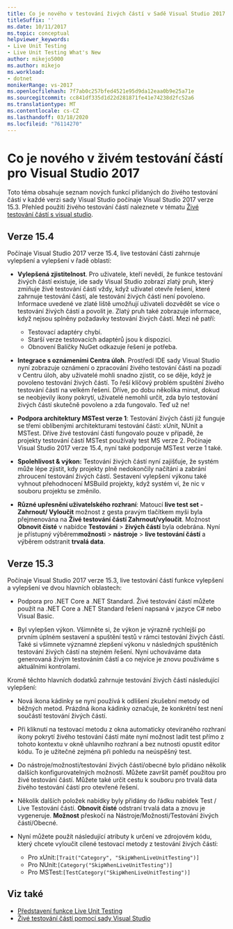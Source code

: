 ```yaml
---
title: Co je nového v testování živých částí v Sadě Visual Studio 2017
titleSuffix: ''
ms.date: 10/11/2017
ms.topic: conceptual
helpviewer_keywords:
- Live Unit Testing
- Live Unit Testing What's New
author: mikejo5000
ms.author: mikejo
ms.workload:
- dotnet
monikerRange: vs-2017
ms.openlocfilehash: 7f7ab0c257bfed4521e95d9da12eaa0b9e25a71e
ms.sourcegitcommit: cc841df335d1d22d281871fe41e74238d2fc52a6
ms.translationtype: MT
ms.contentlocale: cs-CZ
ms.lasthandoff: 03/18/2020
ms.locfileid: "76114270"
---
```

# <a name="whats-new-in-live-unit-testing-for-visual-studio-2017"></a>Co je nového v živém testování částí pro Visual Studio 2017

Toto téma obsahuje seznam nových funkcí přidaných do živého testování částí v každé verzi sady Visual Studio počínaje Visual Studio 2017 verze 15.3. Přehled použití živého testování částí naleznete v tématu [Živé testování částí s visual studio](live-unit-testing.md).

## <a name="version-154"></a>Verze 15.4

Počínaje Visual Studio 2017 verze 15.4, live testování částí zahrnuje vylepšení a vylepšení v řadě oblastí:

- **Vylepšená zjistitelnost**. Pro uživatele, kteří nevědí, že funkce testování živých částí existuje, ide sady Visual Studio zobrazí zlatý pruh, který zmiňuje živé testování částí vždy, když uživatel otevře řešení, které zahrnuje testování částí, ale testování živých částí není povoleno. Informace uvedené ve zlaté liště umožňují uživateli dozvědět se více o testování živých částí a povolit je. Zlatý pruh také zobrazuje informace, když nejsou splněny požadavky testování živých částí. Mezi ně patří:

  - Testovací adaptéry chybí.
  - Starší verze testovacích adaptérů jsou k dispozici.
  - Obnovení Balíčky NuGet odkazuje řešení je potřeba.

- **Integrace s oznámeními Centra úloh**. Prostředí IDE sady Visual Studio nyní zobrazuje oznámení o zpracování živého testování částí na pozadí v Centru úloh, aby uživatelé mohli snadno zjistit, co se děje, když je povoleno testování živých částí. To řeší klíčový problém spuštění živého testování částí na velkém řešení. Dříve, po dobu několika minut, dokud se neobjevily ikony pokrytí, uživatelé nemohli určit, zda bylo testování živých částí skutečně povoleno a zda fungovalo. Teď už ne!

- **Podpora architektury MSTest verze 1**: Testování živých částí již funguje se třemi oblíbenými architekturami testování částí: xUnit, NUnit a MSTest. Dříve živé testování částí fungovalo pouze v případě, že projekty testování částí MSTest používaly test MS verze 2. Počínaje Visual Studio 2017 verze 15.4, nyní také podporuje MSTest verze 1 také.

- **Spolehlivost & výkon:** Testování živých částí nyní zajišťuje, že systém může lépe zjistit, kdy projekty plně nedokončily načítání a zabrání zhroucení testování živých částí. Sestavení vylepšení výkonu také vyhnout přehodnocení MSBuild projekty, když systém ví, že nic v souboru projektu se změnilo.

- **Různé upřesnění uživatelského rozhraní**: Matoucí **live test set - Zahrnout/ Vyloučit** možnost z gesta pravým tlačítkem myši byla přejmenována na **Živé testování částí Zahrnout/vyloučit**. Možnost **Obnovit čisté** v nabídce **Testování** > **živých částí** byla odebrána. Nyní je přístupný výběrem**možnosti** >  **nástroje** > **live testování částí** a výběrem odstranit **trvalá data**.

## <a name="version-153"></a>Verze 15.3

Počínaje Visual Studio 2017 verze 15.3, live testování částí funkce vylepšení a vylepšení ve dvou hlavních oblastech:

- Podpora pro .NET Core a .NET Standard. Živé testování částí můžete použít na .NET Core a .NET Standard řešení napsaná v jazyce C# nebo Visual Basic.

- Byl vylepšen výkon. Všimněte si, že výkon je výrazně rychlejší po prvním úplném sestavení a spuštění testů v rámci testování živých částí. Také si všimnete významné zlepšení výkonu v následných spuštěních testování živých částí na stejném řešení. Nyní uchováváme data generovaná živým testováním částí a co nejvíce je znovu používáme s aktuálními kontrolami.

Kromě těchto hlavních dodatků zahrnuje testování živých částí následující vylepšení:

- Nová ikona kádinky se nyní používá k odlišení zkušební metody od běžných metod. Prázdná ikona kádinky označuje, že konkrétní test není součástí testování živých částí.

- Při kliknutí na testovací metodu z okna automaticky otevíraného rozhraní ikony pokrytí živého testování částí máte nyní možnost ladit test přímo z tohoto kontextu v okně uhlavního rozhraní a bez nutnosti opustit editor kódu. To je užitečné zejména při pohledu na neúspěšný test.

- Do nástroje/možnosti/testování živých částí/obecné bylo přidáno několik dalších konfigurovatelných možností. Můžete završit paměť použitou pro živé testování částí. Můžete také určit cestu k souboru pro trvalá data živého testování částí pro otevřené řešení.

- Několik dalších položek nabídky byly přidány do řádku nabídek Test / Live Testování částí. **Obnovit čisté** odstraní trvalá data a znovu je vygeneruje. **Možnost** přeskočí na Nástroje/Možnosti/Testování živých částí/Obecné.

- Nyní můžete použít následující atributy k určení ve zdrojovém kódu, který chcete vyloučit cílené testovací metody z testování živých částí:

  - Pro xUnit:`[Trait("Category", "SkipWhenLiveUnitTesting")]`
  - Pro NUnit:`[Category("SkipWhenLiveUnitTesting")]`
  - Pro MSTest:`[TestCategory("SkipWhenLiveUnitTesting")]`

## <a name="see-also"></a>Viz také

- [Představení funkce Live Unit Testing](live-unit-testing-intro.md)
- [Živé testování částí pomocí sady Visual Studio](live-unit-testing.md)
